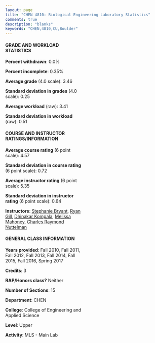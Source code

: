 ```yaml
---
layout: page
title: "CHEN 4810: Biological Engineering Laboratory Statistics"
comments: true
description: "blanks"
keywords: "CHEN,4810,CU,Boulder"
---
```

<head>
<script src="https://ajax.googleapis.com/ajax/libs/jquery/2.1.3/jquery.min.js"></script>
<script src="https://dl.dropboxusercontent.com/s/pc42nxpaw1ea4o9/highcharts.js?dl=0"></script>
<!-- <script src="../assets/js/highcharts.js"></script> -->
<style type="text/css">@font-face {
	font-family: "Bebas Neue";
	src: url(https://www.filehosting.org/file/details/544349/BebasNeue Regular.otf) format("opentype");
	}
	h1.Bebas { 
		font-family: "Bebas Neue", Verdana, Tahoma;
	}
</style>
</head>
<body>
	<div id="container" style="float: right; width: 45%; height: 88%; margin-left: 2.5%; margin-right: 2.5%;"></div>
	<script language="JavaScript">
		$(document).ready(function() {
		var chart = {type: 'column'};
		var title = {text: 'Grade Distribution'};
		var xAxis = {categories: ['A','B','C','D','F'],crosshair: true};
		var yAxis = {min: 0,title: {text: 'Percentage'}};
		var tooltip = {headerFormat: '<center><b><span style="font-size:20px">{point.key}</span></b></center>',
		               pointFormat: '<td style="padding:0"><b>{point.y:.1f}%</b></td>',
		               footerFormat: '</table>',shared: true,useHTML: true};
		var plotOptions = {column: {pointPadding: 0.0,borderWidth: 0}};  
		var credits = {enabled: false};var series= [{name: 'Percent',data: [51.17,44.46,3.7,0.67,0.0,]}];
		var json = {};
		json.chart = chart;
		json.title = title;
		json.tooltip = tooltip;
		json.xAxis = xAxis;
		json.yAxis = yAxis;  
		json.series = series;
		json.plotOptions = plotOptions;  
		json.credits = credits;
		$('#container').highcharts(json);
	});
	</script>
</body>
			   
#### GRADE AND WORKLOAD STATISTICS

**Percent withdrawn**: 0.0%

**Percent incomplete**: 0.35%

**Average grade** (4.0 scale): 3.46

**Standard deviation in grades** (4.0 scale): 0.25

**Average workload** (raw): 3.41

**Standard deviation in workload** (raw): 0.51

#### COURSE AND INSTRUCTOR RATINGS/INFORMATION

**Average course rating** (6 point scale): 4.57

**Standard deviation in course rating** (6 point scale): 0.72

**Average instructor rating** (6 point scale): 5.35

**Standard deviation in instructor rating** (6 point scale): 0.64

**Instructors**: <a href='../../instructors/Stephanie_Bryant'>Stephanie Bryant</a>, <a href='../../instructors/Ryan_Gill'>Ryan Gill</a>, <a href='../../instructors/Dhinakar_Kompala'>Dhinakar Kompala</a>, <a href='../../instructors/Melissa_Mahoney'>Melissa Mahoney</a>, <a href='../../instructors/Charles_Raymond_Nuttelman'>Charles Raymond Nuttelman</a>

#### GENERAL CLASS INFORMATION

**Years provided**: Fall 2010, Fall 2011, Fall 2012, Fall 2013, Fall 2014, Fall 2015, Fall 2016, Spring 2017

**Credits**: 3

**RAP/Honors class?** Neither

**Number of Sections**: 15

**Department**: CHEN

**College**: College of Engineering and Applied Science

**Level**: Upper

**Activity**: MLS - Main Lab
